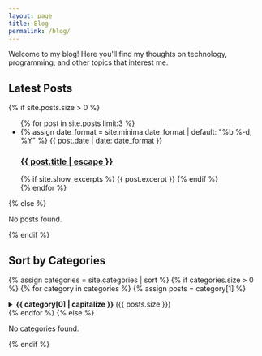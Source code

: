 ```yaml
---
layout: page
title: Blog
permalink: /blog/
---
```


Welcome to my blog! Here you'll find my thoughts on technology, programming, and other topics that interest me.

## Latest Posts

{% if site.posts.size > 0 %}
<ul class="post-list">
  {% for post in site.posts limit:3 %}
  <li>
    {% assign date_format = site.minima.date_format | default: "%b %-d, %Y" %}
    <span class="post-meta">{{ post.date | date: date_format }}</span>
    <h3>
      <a class="post-link" href="{{ post.url | relative_url }}">
        {{ post.title | escape }}
      </a>
    </h3>
    {% if site.show_excerpts %}
      {{ post.excerpt }}
    {% endif %}
  </li>
  {% endfor %}
</ul>
{% else %}
<p>No posts found.</p>
{% endif %}

## Sort by Categories

{% assign categories = site.categories | sort %}
{% if categories.size > 0 %}
  {% for category in categories %}
    {% assign posts = category[1] %}
<details>
  <summary><strong>{{ category[0] | capitalize }}</strong> ({{ posts.size }})</summary>
  <ul style="margin-top: 10px;">
    {% for post in posts %}
    <li>
      <span class="post-meta">{{ post.date | date: "%b %-d, %Y" }}</span>
      <a href="{{ post.url | relative_url }}">{{ post.title }}</a>
    </li>
    {% endfor %}
  </ul>
</details>
  {% endfor %}
{% else %}
<p>No categories found.</p>
{% endif %}
